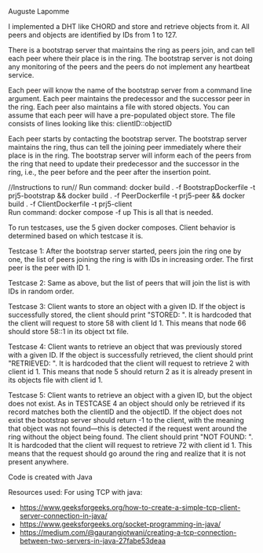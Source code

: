 Auguste Lapomme

I implemented a DHT like CHORD and store and retrieve objects from it. All peers and objects are identified by IDs from 1 to 127.

There is a bootstrap server that maintains the ring as peers join, and can tell each peer where their place is in the ring. The bootstrap server is not doing any monitoring of the peers and the peers do not implement any heartbeat service.

Each peer will know the name of the bootstrap server from a command line argument. Each peer maintains the predecessor and the successor peer in the ring. Each peer also maintains a file with stored objects. You can assume that each peer will have a pre-populated object store. The file consists of lines looking like this: clientID::objectID

Each peer starts by contacting the bootstrap server. The bootstrap server maintains the ring, thus can tell the joining peer immediately where their place is in the ring. The bootstrap server will inform each of the peers from the ring that need to update their predecessor and the successor in the ring, i.e., the peer before and the peer after the insertion point.

//Instructions to run//
Run command: docker build . -f BootstrapDockerfile -t prj5-bootstrap && docker build . -f PeerDockerfile -t prj5-peer && docker build . -f ClientDockerfile -t prj5-client  
Run command: docker compose -f <docker compose file> up
This is all that is needed.

To run testcases, use the 5 given docker composes.  Client behavior is determined based on which testcase it is.

Testcase 1: After the bootstrap server started, peers join the ring one by one, the list of peers joining the ring is with IDs in increasing order. The first peer is the peer with ID 1.

Testcase 2: Same as above, but the list of peers that will join the list is with IDs in random order.

Testcase 3: Client wants to store an object with a given ID. If the object is successfully stored, the client should print "STORED: <objectID>". It is hardcoded that the client will request to store 58 with client Id 1. This means that node 66 should store 58::1 in its object txt file.

Testcase 4: Client wants to retrieve an object that was previously stored with a given ID. If the object is successfully retrieved, the client should print "RETRIEVED: <objectID>". It is hardcoded that the client will request to retrieve 2 with client id 1. This means that node 5 should return 2 as it is already present in its objects file with client id 1.

Testcase 5: Client wants to retrieve an object with a given ID, but the object does not exist. As in TESTCASE 4 an object should only be retrieved if its record matches both the clientID and the objectID. If the object does not exist the bootstrap server should return -1 to the client, with the meaning that object was not found—this is detected if the request went around the ring without the object being found. The client should print "NOT FOUND: <objectID>". It is hardcoded that the client will request to retrieve 72 with client id 1. This means that the request should go around the ring and realize that it is not present anywhere.


Code is created with Java

Resources used:
For using TCP with java: 
- https://www.geeksforgeeks.org/how-to-create-a-simple-tcp-client-server-connection-in-java/ 
- https://www.geeksforgeeks.org/socket-programming-in-java/ 
- https://medium.com/@gaurangjotwani/creating-a-tcp-connection-between-two-servers-in-java-27fabe53deaa
